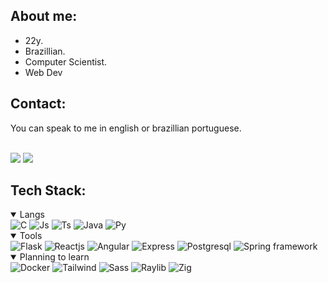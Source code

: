 About me:
---

<ul>
  <li>22y.</li>
  <li>Brazillian.</li>
  <li>Computer Scientist.</li>
  <li>Web Dev</li>
</ul>

Contact:
---
<p>You can speak to me in english or brazillian portuguese.</p>
<br>
<a href="mailto:cwilkersantana@gmail.com"><img src="https://img.shields.io/badge/-Gmail-%23333?style=for-the-badge&logo=gmail&logoColor=white" target="_blank"></a>
<a href="https://www.linkedin.com/in/carlos-wilker-nogueira-santana-9855631a8/"><img src="https://img.shields.io/badge/LinkedIn-0077B5?style=for-the-badge&logo=linkedin&logoColor=white" target="_blank"></a>

Tech Stack:
---
<details open>
  <summary>Langs</summary>
  <img alt="C" title="C" src="https://img.shields.io/badge/C-00599C?style=for-the-badge&logo=c&logoColor=white">
  <img title="Js" title="JavaScript" src="https://img.shields.io/badge/JavaScript-323330?style=for-the-badge&logo=javascript&logoColor=F7DF1E">
  <img alt="Ts" title="Typescript" src="https://img.shields.io/badge/TypeScript-007ACC?style=for-the-badge&logo=typescript&logoColor=white">
  <img alt="Java" title="Java" src="https://img.shields.io/badge/Java-ED8B00?style=for-the-badge&logo=openjdk&logoColor=white">
  <img alt="Py" title="Python" src="https://img.shields.io/badge/Python-4584b6?style=for-the-badge&logo=python&logoColor=ffde57">
</details>

<details open>
  <summary>Tools</summary>
  <img alt="Flask" title="Flask"src="https://img.shields.io/badge/Flask-000000?style=for-the-badge&logo=flask&logoColor=white">
  <img alt="Reactjs" title="Reactjs" src="https://img.shields.io/badge/React-20232A?style=for-the-badge&logo=react&logoColor=61DAFB">
  <img alt="Angular" title="Angular" src="https://img.shields.io/badge/-Angular-DD0031?style=for-the-badge&logo=angular&logoColor=white">
  <img alt="Express" title="Express" src="https://img.shields.io/badge/Express%20js-000000?style=for-the-badge&logo=express&logoColor=white">
  <img alt="Postgresql" title="Postgresql" src="https://img.shields.io/badge/PostgreSQL-316192?style=for-the-badge&logo=postgresql&logoColor=white">
  <img alt="Spring framework" title="Spring" src="https://img.shields.io/badge/Spring-6DB33F?style=for-the-badge&logo=spring&logoColor=white">
</details>

<details open>
  <summary>Planning to learn</summary>
  <img alt="Docker" title="Docker" src="https://img.shields.io/badge/Docker-2CA5E0?style=for-the-badge&logo=docker&logoColor=white">
  <img alt="Tailwind" title="TailwindCSS" src="https://img.shields.io/badge/Tailwind_CSS-38B2AC?style=for-the-badge&logo=tailwind-css&logoColor=white">
  <img alt="Sass" title="Sass" src="https://img.shields.io/badge/SASS-CC6699?style=for-the-badge&logo=SASS&logoColor=white">
  <img alt="Raylib" title="Raylib" src="https://img.shields.io/badge/RAYLIB-FFFFFF?style=for-the-badge&logo=raylib&logoColor=black">
  <img alt="Zig" title="Zig" src="https://img.shields.io/badge/Zig-%23F7A41D.svg?style=for-the-badge&logo=zig&logoColor=white">
</details>
